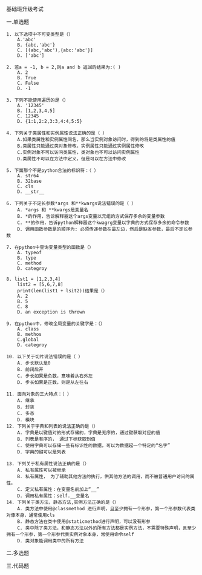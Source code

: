 基础班升级考试

一.单选题

    1. 以下选项中不可变类型是（）
        A.'abc'
        B. {abc,'abc'}
        C. [(abc,'abc'),{abc:'abc'}]
        D. ['abc']
        
    2. 若a = -1, b = 2,则a and b 返回的结果为:( )
        A. 2
        B. True
        C. False
        D. -1
        
    3. 下列不能使用遍历的是（）
        A. '12345'
        B. [1,2,3,4,5]
        C. 12345
        D. {1:1,2:2,3:3,4:4,5:5}
        
    4. 下列关于类属性和实例属性说法正确的是（ ）
        A.如果类属性和实例属性同名，那么当实例对象访问时，得到的将是类属性的值
        B.类属性只能通过类对象修改，实例属性只能通过实例属性修改
        C.实例对象不可以访问类属性，类对象也不可以访问实例属性
        D.类属性不可以在方法中定义，但是可以在方法中修改
        
    5. 下面那个不是python合法的标识符：（ ）
        A. str64
        B. 32base
        C. cls
        D. __str__
    
    6. 下列关于不定长参数*args 和**kwargs说法错误的是（ ）
        A. *args 和 **kwargs是变量名
        B. *的作用，告诉解释器这个args变量以元组的方式保存多余的变量参数
        C. **的作用，告诉python解释器这个kwagrg变量以字典的方式保存多余的命令参数
        D. 调用函数参数是的顺序为: 必须传递参数在最左边，然后是缺省参数，最后不定长参数
        
    7. 在python中查询变量类型的函数是（）
        A. typeof
        B. type
        C. method
        D. categroy
         
    8. list1 = [1,2,3,4]
        list2 = [5,6,7,8]
        print(len(list1 + lsit2))结果是（）
        A. 2
        B. 5
        C. 8
        D. an exception is thrown
    
    9. 在python中，修改全局变量的关键字是：（）
        A. class
        B. methos
        C.global
        D. categroy
        
    10. 以下关于切片说法错误的是（ ）
        A. 步长默认是0
        B. 前闭后开
        C. 步长如果是负数，意味着从右外左
        D. 步长如果是正数，则是从左往右
    
    11. 面向对象的三大特点：（ ）
        A. 继承
        B. 封装
        C. 多态
        D. 模块  
    12. 下列关于字典和列表的说法正确的是（）
        A. 字典是以键值对的形式存储的，字典是无序的，通过键获取对应的值
        B. 列表是有序的， 通过下标获取到值
        C. 使用字典可以存储一些有标识性的数据，可以为数据起一个特定的“名字”
        D. 字典的键可以是列表
        
    13. 下列关于私有属性说法正确的是（）
        A. 私有属性可以被继承
        B. 私有属性， 为了辅助其他方法的执行，供其他方法的调用，而不被普通用户访问的属性。
        C. 定义私有属性：在变量名前加上“__”
        D. 调用私有属性：self.__变量名
    14. 下列关于类方法，静态方法,实例方法正确的是（）
        A. 类方法中使用@classmethod 进行声明，且至少拥有一个形参，第一个形参数代表类对像本身，通常使用cls
        B. 静态方法在类中使用@staticmethod进行声明，可以没有形参
        C. 类中除了类方法，和静态方法以外的所有方法都是实例方法，不需要特殊声明，且至少拥有一个形参，第一个形参代表实例对象本身，常使用命令self
        D. 类对象能调用类中的所有方法
        
        
二.多选题


三.代码题


























